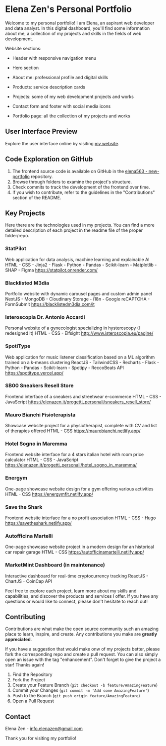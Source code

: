 # Elena Zen's Personal Portfolio

Welcome to my personal portfolio! I am Elena, an aspirant web developer and data analyst. In this digital dashboard, you'll find some information about me, a collection of my projects and skills in the fields of web development. 

Website sections:
- Header with responsive navigation menu
- Hero section
- About me: professional profile and digital skills
- Products: service description cards 
- Projects: some of my web development projects and works
- Contact form and footer with social media icons

- Portfolio page: all the collection of my projects and works

## User Interface Preview

Explore the user interface online by visiting [my website](https://elenazen.it/).

## Code Exploration on GitHub

1. The frontend source code is available on GitHub in the [elena563 - new-portfolio](https://github.com/elena563/new-portfolio/tree/main) repository.
2. Browse through folders to examine the project's structure.
3. Check commits to track the development of the frontend over time.
4. If you wish to contribute, refer to the guidelines in the "Contributions" section of the README.

## Key Projects
Here there are the technologies used in my projects. You can find a more detailed description of each project in the readme file of the proper folder/repo.

### StatPilot
Web application for data analysis, machine learning and explainable AI
HTML - CSS - Jinja2 - Flask - Python - Pandas - Scikit-learn - Matplotlib - SHAP - Figma
https://statpilot.onrender.com/

### Blacklisted M3dia
Portfolio website with dynamic carousel pages and custom admin panel
NextJS - MongoDB - Cloudinary Storage - i18n - Google reCAPTCHA - FormSubmit
https://blacklistedm3dia.com/it

### Isteroscopia Dr. Antonio Accardi
Personal website of a gynecologist specializing in hysteroscopy (I redesigned it)
HTML - CSS - Elfsight
http://www.isteroscopia.eu/pagine/

### SpotiType
Web application for music listener classification based on a ML algorithm trained on a k-means clustering
ReactJS - TailwindCSS - Recharts - Flask - Python - Pandas - Scikit-learn - Spotipy - ReccoBeats API
https://spotitype.vercel.app/

### SB00 Sneakers Resell Store
Frontend interface of a sneakers and streetwear e-commerce
HTML - CSS - JavaScript
https://elenazen.it/progetti_personali/sneakers_resell_store/

### Mauro Bianchi Fisioterapista
Showcase website project for a physiotherapist, complete with CV and list of therapies offered
HTML - CSS
https://maurobianchi.netlify.app/

### Hotel Sogno in Maremma
Frontend website interface for a 4 stars italian hotel with room price calculator
HTML - CSS - JavaScript
https://elenazen.it/progetti_personali/hotel_sogno_in_maremma/

### Energym
One-page showcase website design for a gym offering various activities
HTML - CSS
https://energymfit.netlify.app/

### Save the Shark
Frontend website interface for a no profit association
HTML - CSS - Hugo
https://savetheshark.netlify.app/

### Autofficina Martelli
One-page showcase website project in a modern design for an historical car repair garage
HTML - CSS
https://autofficinamartelli.netlify.app/

### MarketMint Dashboard (in maintenance)
Interactive dashboard for real-time cryptocurrency tracking
ReactJS - ChartJS - CoinCap API

Feel free to explore each project, learn more about my skills and capabilities, and discover the products and services I offer. If you have any questions or would like to connect, please don't hesitate to reach out!


## Contributing

Contributions are what make the open source community such an amazing place to learn, inspire, and create. Any contributions you make are **greatly appreciated**.

If you have a suggestion that would make onw of my projects better, please fork the corresponding repo and create a pull request. You can also simply open an issue with the tag "enhancement".
Don't forget to give the project a star! Thanks again!

1. Find the Repository
2. Fork the Project
3. Create your Feature Branch (`git checkout -b feature/AmazingFeature`)
4. Commit your Changes (`git commit -m 'Add some AmazingFeature'`)
5. Push to the Branch (`git push origin feature/AmazingFeature`)
6. Open a Pull Request


## Contact

Elena Zen - info.elenazen@gmail.com

Thank you for visiting my portfolio!
